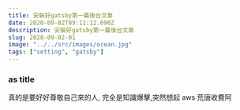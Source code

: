 ```yaml
---
title: 安裝好gatsby第一篇後台文章
date: 2020-09-02T09:11:12.690Z
description: 安裝好gatsby第一篇後台文章
slug: 2020-09-02-01
image: "../../src/images/ocean.jpg"
tags: ["setting", "gatsby"]
---
```


### as title

真的是要好好尊敬自己來的人,
完全是知識爆擊,突然想起 aws 荒唐收費阿
